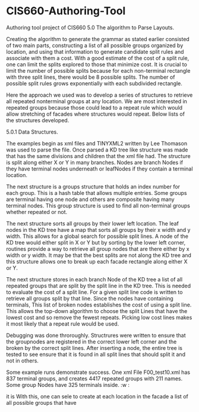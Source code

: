 # CIS660-Authoring-Tool
Authoring tool project of CIS660
5.0 The algorithm to Parse Layouts.

Creating the algorithm to generate the grammar as stated earlier consisted of two main parts, constructing a list of all possible groups organized by location, and using that information to generate candidate split rules and associate with them a cost.   With a good estimate of the cost of a split rule, one can limit the splits explored to those that minimize cost.  It is crucial to limit the number of possible splits because for each non-terminal rectangle with three split lines, there would be 8 possible splits. The number of possible split rules grows exponentially with each subdivided rectangle.  

Here the approach we used was to develop a series of structures to retrieve all repeated nonterminal groups at any location.  We are most interested in repeated groups because those could lead to a repeat rule which would allow stretching of facades where structures would repeat. Below lists of the structures developed.

5.0.1 Data Structures.


The examples begin as xml files and TINYXML2 written by Lee Thomason was used to parse the file.  Once parsed a KD tree like structure was made that has the same divisions and children that  the xml file had.  The structure is split along either X or Y in many branches.  Nodes are branch Nodes if they have terminal nodes underneath or leafNodes if they contain a terminal location.  

The next structure is a groups structure that holds an index number for each group. This is a hash table that allows multiple entries.  Some groups are terminal having one node and others are composite having many terminal nodes.  This group structure is used to find all non-terminal groups whether repeated or not.

The next structure sorts all groups by their lower left location.  The leaf nodes in the KD tree have a map that sorts all groups by their x width and y width.  This allows for a global search for 
possible split lines.  A node of the KD tree would either split in X or Y but by sorting by the lower left corner, routines provide a way to retrieve all group nodes that are there either by x width or y width.  It may be that the best splits are not along the KD tree and this structure allows one to break up each facade rectangle along either X or Y.


The next structure stores in each branch Node of the KD tree a list of all repeated groups that are split by the split line in the KD tree.  This is needed to evaluate the cost of a split line.  For a given split line code is written to retrieve all groups split by that line.  Since the nodes have containing terminals,  This list of broken nodes establishes the cost of using a split line.  This allows the top-down algorithm to choose the split Lines that have the lowest cost and so remove the fewest repeats.  Picking low cost lines makes it most likely that a repeat rule would be used.

Debugging was done throroughly.  Structrures were written to ensure that the groupnodes are registered in the correct lower left corner and the broken by the correct split lines. After inserting a node, the entire tree is tested to see ensure that it is found in all split lines that should split it and not in others.  

Some example runs demonstrate success.  One xml File F00_test10.xml has 837 terminal groups, and creates 4417 repeated groups with 211 names. Some   group Nodes have 325 terminals inside. :w
:  


it is  With this, one can sele to create at each location in the facade a list of all possible groups  that have 

